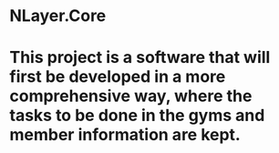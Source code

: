 # NLayer.Core

# This project is a software that will first be developed in a more comprehensive way, where the tasks to be done in the gyms and member information are kept.
